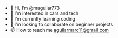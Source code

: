 - 👋 Hi, I’m @maguilar773
- 👀 I’m interested in cars and tech
- 🌱 I’m currently learning coding
- 💞️ I’m looking to collaborate on beginner projects
- 📫 How to reach me aguilarmarc11@gmail.com

<!---
maguilar773/maguilar773 is a ✨ special ✨ repository because its `README.md` (this file) appears on your GitHub profile.
You can click the Preview link to take a look at your changes.
--->
